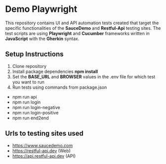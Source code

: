 # Demo Playwright
This repository contains UI and API automation tests created that target the specific functionalities of the **SauceDemo** and **Restful-Api** testing sites.  The test scripts are using **Playwright** and **Cucumber** frameworks written in **JavaScript** with the **Gherkin** syntax.

## Setup Instructions
1. Clone repository
2. Install package dependencies **npm install**
3. Set the **BASE_URL** and **BROWSER** values in the .env file for which test you want to run
4. Run tests using commands from package.json
- npm run api
- npm run login
- npm run login-negative
- npm run login-positive
- npm run end2end
  
## Urls to testing sites used
- https://www.saucedemo.com
- https://restful-api.dev (Web)
- https://api.restful-api.dev (API)
